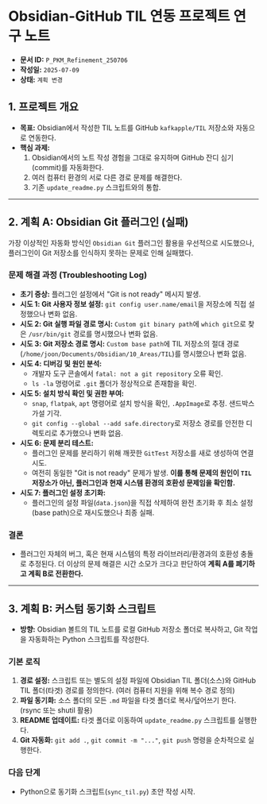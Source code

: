 # Obsidian-GitHub TIL 연동 프로젝트 연구 노트

- **문서 ID:** `P_PKM_Refinement_250706`
- **작성일:** `2025-07-09`
- **상태:** `계획 변경`

## 1. 프로젝트 개요

- **목표:** Obsidian에서 작성한 TIL 노트를 GitHub `kafkapple/TIL` 저장소와 자동으로 연동한다.
- **핵심 과제:**
    1.  Obsidian에서의 노트 작성 경험을 그대로 유지하며 GitHub 잔디 심기(commit)를 자동화한다.
    2.  여러 컴퓨터 환경의 서로 다른 경로 문제를 해결한다.
    3.  기존 `update_readme.py` 스크립트와의 통합.

---

## 2. 계획 A: Obsidian Git 플러그인 (실패)

가장 이상적인 자동화 방식인 `Obsidian Git` 플러그인 활용을 우선적으로 시도했으나, 플러그인이 Git 저장소를 인식하지 못하는 문제로 인해 실패했다.

### 문제 해결 과정 (Troubleshooting Log)

- **초기 증상:** 플러그인 설정에서 "Git is not ready" 메시지 발생.
- **시도 1: Git 사용자 정보 설정:** `git config user.name/email`을 저장소에 직접 설정했으나 변화 없음.
- **시도 2: Git 실행 파일 경로 명시:** `Custom git binary path`에 `which git`으로 찾은 `/usr/bin/git` 경로를 명시했으나 변화 없음.
- **시도 3: Git 저장소 경로 명시:** `Custom base path`에 TIL 저장소의 절대 경로(`/home/joon/Documents/Obsidian/10_Areas/TIL`)를 명시했으나 변화 없음.
- **시도 4: 디버깅 및 원인 분석:**
    - 개발자 도구 콘솔에서 `fatal: not a git repository` 오류 확인.
    - `ls -la` 명령어로 `.git` 폴더가 정상적으로 존재함을 확인.
- **시도 5: 설치 방식 확인 및 권한 부여:**
    - `snap`, `flatpak`, `apt` 명령어로 설치 방식을 확인, `.AppImage`로 추정. 샌드박스 가설 기각.
    - `git config --global --add safe.directory`로 저장소 경로를 안전한 디렉토리로 추가했으나 변화 없음.
- **시도 6: 문제 분리 테스트:**
    - 플러그인 문제를 분리하기 위해 깨끗한 `GitTest` 저장소를 새로 생성하여 연결 시도.
    - 여전히 동일한 "Git is not ready" 문제가 발생. **이를 통해 문제의 원인이 `TIL` 저장소가 아닌, 플러그인과 현재 시스템 환경의 호환성 문제임을 확인함.**
- **시도 7: 플러그인 설정 초기화:**
    - 플러그인의 설정 파일(`data.json`)을 직접 삭제하여 완전 초기화 후 최소 설정(base path)으로 재시도했으나 최종 실패.

### 결론

- 플러그인 자체의 버그, 혹은 현재 시스템의 특정 라이브러리/환경과의 호환성 충돌로 추정된다. 더 이상의 문제 해결은 시간 소모가 크다고 판단하여 **계획 A를 폐기하고 계획 B로 전환한다.**

---

## 3. 계획 B: 커스텀 동기화 스크립트

- **방향:** Obsidian 볼트의 TIL 노트를 로컬 GitHub 저장소 폴더로 복사하고, Git 작업을 자동화하는 Python 스크립트를 작성한다.

### 기본 로직
1.  **경로 설정:** 스크립트 또는 별도의 설정 파일에 Obsidian TIL 폴더(소스)와 GitHub TIL 폴더(타겟) 경로를 정의한다. (여러 컴퓨터 지원을 위해 복수 경로 정의)
2.  **파일 동기화:** 소스 폴더의 모든 `.md` 파일을 타겟 폴더로 복사/덮어쓰기 한다. (rsync 또는 shutil 활용)
3.  **README 업데이트:** 타겟 폴더로 이동하여 `update_readme.py` 스크립트를 실행한다.
4.  **Git 자동화:** `git add .`, `git commit -m "..."`, `git push` 명령을 순차적으로 실행한다.

### 다음 단계
- Python으로 동기화 스크립트(`sync_til.py`) 초안 작성 시작.
